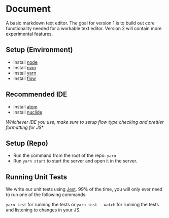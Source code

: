 # Document

A basic markdown text editor. The goal for version 1 is to build out core functionality needed for a workable text editor. Version 2 will contain more experimental features.

## Setup (Environment)

- Install [node](https://nodejs.org/en/)
- Install [nvm](https://github.com/creationix/nvm)
- Install [yarn](https://yarnpkg.com/en/docs/install)
- Install [flow](https://github.com/facebook/flow)

## Recommended IDE

- Install [atom](https://atom.io/)
- Install [nuclide](https://nuclide.io/docs/quick-start/getting-started/#installation)

*Whichever IDE you use, make sure to setup flow type checking and prettier formatting for JS**

## Setup (Repo)

- Run the command from the root of the repo: `yarn`
- Run `yarn start` to start the server and open it in the server.

## Running Unit Tests

We write our unit tests using [Jest](https://jestjs.io/). 99% of the time, you will only ever need to run one of the following commands:

`yarn test` for running the tests or `yarn test --watch` for running the tests and listening to changes in your JS.

